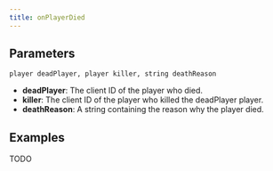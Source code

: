 ```yaml
---
title: onPlayerDied
---
```


Parameters
----------

```
player deadPlayer, player killer, string deathReason
```

- **deadPlayer**: The client ID of the player who died.
- **killer**: The client ID of the player who killed the deadPlayer player.
- **deathReason**: A string containing the reason why the player died.

Examples
--------

TODO

